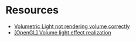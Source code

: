 # Resources

- [Volumetric Light not rendering volume correctly](https://stackoverflow.com/questions/65784612/volumetric-light-not-rendering-volume-correctly)
- [[OpenGL] Volume light effect realization](https://www.programmersought.com/article/68075912719/)